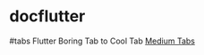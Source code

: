 # docflutter

#tabs 
Flutter Boring Tab to Cool Tab [Medium Tabs](https://medium.com/flutterpub/flutter-boring-tab-to-cool-tab-bfcb1a93f8d0)
